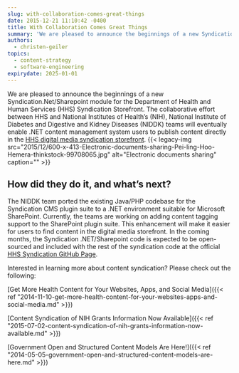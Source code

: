 ```yaml
---
slug: with-collaboration-comes-great-things
date: 2015-12-21 11:10:42 -0400
title: With Collaboration Comes Great Things
summary: 'We are pleased to announce the beginnings of a new Syndication.Net/Sharepoint module for the Department of Health and Human Services (HHS) Syndication Storefront. The collaborative effort between HHS and National Institutes of Health&#8217;s (NIH), National Institute of Diabetes and Digestive and Kidney Diseases (NIDDK) teams will eventually enable .NET content management system users to publish'
authors:
  - christen-geiler
topics:
  - content-strategy
  - software-engineering
expirydate: 2025-01-01
---
```


We are pleased to announce the beginnings of a new Syndication.Net/Sharepoint module for the Department of Health and Human Services (HHS) Syndication Storefront. The collaborative effort between HHS and National Institutes of Health&#8217;s (NIH), National Institute of Diabetes and Digestive and Kidney Diseases (NIDDK) teams will eventually enable .NET content management system users to publish content directly in the [HHS digital media syndication storefront](https://digitalmedia.hhs.gov). {{< legacy-img src="2015/12/600-x-413-Electronic-documents-sharing-Pei-ling-Hoo-Hemera-thinkstock-99708065.jpg" alt="Electronic documents sharing" caption="" >}} 

## How did they do it, and what’s next?

The NIDDK team ported the existing Java/PHP codebase for the Syndication CMS plugin suite to a .NET environment suitable for Microsoft SharePoint. Currently, the teams are working on adding content tagging support to the SharePoint plugin suite. This enhancement will make it easier for users to find content in the digital media storefront. In the coming months, the Syndication .NET/Sharepoint code is expected to be open-sourced and included with the rest of the syndication code at the official [HHS Syndication GitHub Page](https://github.com/HHS/syndication).

Interested in learning more about content syndication? Please check out the following:

[Get More Health Content for Your Websites, Apps, and Social Media]({{< ref "2014-11-10-get-more-health-content-for-your-websites-apps-and-social-media.md" >}})

[Content Syndication of NIH Grants Information Now Available]({{< ref "2015-07-02-content-syndication-of-nih-grants-information-now-available.md" >}})

[Government Open and Structured Content Models Are Here!]({{< ref "2014-05-05-government-open-and-structured-content-models-are-here.md" >}})

 